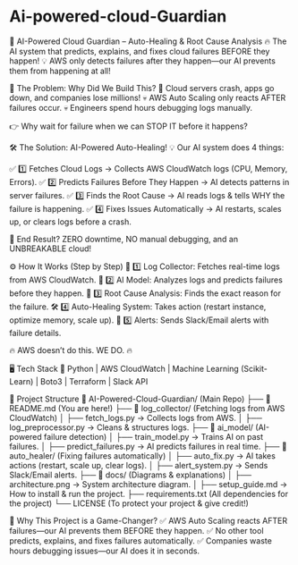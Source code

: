 # Ai-powered-cloud-Guardian

🚀 AI-Powered Cloud Guardian – Auto-Healing & Root Cause Analysis
🔥 The AI system that predicts, explains, and fixes cloud failures BEFORE they happen!
💡 AWS only detects failures after they happen—our AI prevents them from happening at all!

🤔 The Problem: Why Did We Build This?
🚨 Cloud servers crash, apps go down, and companies lose millions!
💀 AWS Auto Scaling only reacts AFTER failures occur.
💀 Engineers spend hours debugging logs manually.

👉 Why wait for failure when we can STOP IT before it happens?

🛠️ The Solution: AI-Powered Auto-Healing!
💡 Our AI system does 4 things:

✅ 1️⃣ Fetches Cloud Logs → Collects AWS CloudWatch logs (CPU, Memory, Errors).
✅ 2️⃣ Predicts Failures Before They Happen → AI detects patterns in server failures.
✅ 3️⃣ Finds the Root Cause → AI reads logs & tells WHY the failure is happening.
✅ 4️⃣ Fixes Issues Automatically → AI restarts, scales up, or clears logs before a crash.

🚀 End Result? ZERO downtime, NO manual debugging, and an UNBREAKABLE cloud!

⚙️ How It Works (Step by Step)
📂 1️⃣ Log Collector: Fetches real-time logs from AWS CloudWatch.
🧠 2️⃣ AI Model: Analyzes logs and predicts failures before they happen.
🔎 3️⃣ Root Cause Analysis: Finds the exact reason for the failure.
🛠 4️⃣ Auto-Healing System: Takes action (restart instance, optimize memory, scale up).
📢 5️⃣ Alerts: Sends Slack/Email alerts with failure details.

🔥 AWS doesn’t do this. WE DO. 🔥

🖥️ Tech Stack
🚀 Python | AWS CloudWatch | Machine Learning (Scikit-Learn) | Boto3 | Terraform | Slack API

📂 Project Structure
📂 AI-Powered-Cloud-Guardian/ (Main Repo)
├── 📜 README.md (You are here!)
├── 📂 log_collector/ (Fetching logs from AWS CloudWatch)
│ ├── fetch_logs.py → Collects logs from AWS.
│ ├── log_preprocessor.py → Cleans & structures logs.
├── 📂 ai_model/ (AI-powered failure detection)
│ ├── train_model.py → Trains AI on past failures.
│ ├── predict_failures.py → AI predicts failures in real time.
├── 📂 auto_healer/ (Fixing failures automatically)
│ ├── auto_fix.py → AI takes actions (restart, scale up, clear logs).
│ ├── alert_system.py → Sends Slack/Email alerts.
├── 📂 docs/ (Diagrams & explanations)
│ ├── architecture.png → System architecture diagram.
│ ├── setup_guide.md → How to install & run the project.
├── requirements.txt (All dependencies for the project)
└── LICENSE (To protect your project & give credit!)

🚀 Why This Project is a Game-Changer?
✅ AWS Auto Scaling reacts AFTER failures—our AI prevents them BEFORE they happen.
✅ No other tool predicts, explains, and fixes failures automatically.
✅ Companies waste hours debugging issues—our AI does it in seconds.



